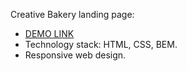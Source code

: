 Creative Bakery landing page:
- [DEMO LINK](https://lem47.github.io/creative-bakery/)
- Technology stack: HTML, CSS, BEM.
- Responsive web design.
